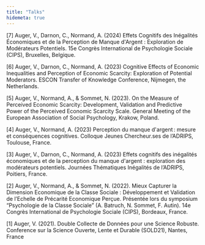 ```yaml
---
title: "Talks"
hidemeta: true
---
```

[7] Auger, V., Darnon, C., Normand, A. (2024) Effets Cognitifs des Inégalités Économiques et de la Perception de Manque
d'Argent : Exploration de Modérateurs Potentiels. 15e Congrès International de Psychologie Sociale (CIPS), Bruxelles,
Belgique.

[6] Auger, V., Darnon, C., Normand, A. (2023) Cognitive Effects of Economic Inequalities and Perception of Economic
Scarcity: Exploration of Potential Moderators. ESCON Transfer of Knowledge Conference, Nijmegen, the Netherlands.

[5] Auger, V., Normand, A., & Sommet, N. (2023). On the Measure of Perceived Economic Scarcity: Development, Validation
and Predictive Power of the Perceived Economic Scarcity Scale. General Meeting of the European Association of Social
Psychology, Krakow, Poland.

[4] Auger, V., Normand, A. (2023) Perception du manque d'argent : mesure et conséquences cognitives. Colloque Jeunes
Chercheur.ses de l’ADRIPS, Toulouse, France.

[3] Auger, V., Darnon, C., Normand, A. (2023) Effets cognitifs des inégalités économiques et de la perception du manque
d'argent : exploration des modérateurs potentiels. Journées Thématiques Inégalités de l’ADRIPS, Poitiers, France.

[2] Auger, V., Normand, A., & Sommet, N. (2022). Mieux Capturer la Dimension Economique de la Classe Sociale :
Développement et Validation de l’Echelle de Précarité Economique Perçue. Présentée lors du symposium “Psychologie de la
Classe Sociale” (A. Batruch, N. Sommet, F. Autin). 14e Congrès International de Psychologie Sociale (CIPS), Bordeaux, France.

[1] Auger, V. (2021). Double Collecte de Données pour une Science Robuste. Conference sur la Science Ouverte, Lente et
Durable (SOLD21), Nantes, France
